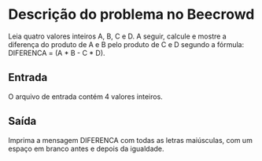 # Descrição do problema no Beecrowd
Leia quatro valores inteiros A, B, C e D. A seguir, calcule e mostre a diferença do produto de A e B pelo produto de C e D segundo a fórmula:
DIFERENCA = (A * B - C * D).

## Entrada
O arquivo de entrada contém 4 valores inteiros.

## Saída
Imprima a mensagem DIFERENCA com todas as letras maiúsculas, com um espaço em branco antes e depois da igualdade.
